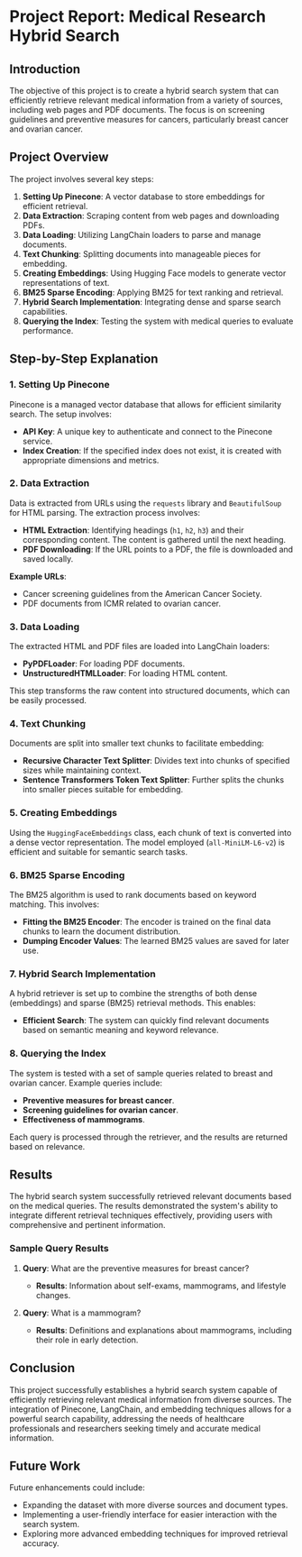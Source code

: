 # Project Report: Medical Research Hybrid Search

## Introduction

The objective of this project is to create a hybrid search system that can efficiently retrieve relevant medical information from a variety of sources, including web pages and PDF documents. The focus is on screening guidelines and preventive measures for cancers, particularly breast cancer and ovarian cancer.

## Project Overview

The project involves several key steps:

1. **Setting Up Pinecone**: A vector database to store embeddings for efficient retrieval.
2. **Data Extraction**: Scraping content from web pages and downloading PDFs.
3. **Data Loading**: Utilizing LangChain loaders to parse and manage documents.
4. **Text Chunking**: Splitting documents into manageable pieces for embedding.
5. **Creating Embeddings**: Using Hugging Face models to generate vector representations of text.
6. **BM25 Sparse Encoding**: Applying BM25 for text ranking and retrieval.
7. **Hybrid Search Implementation**: Integrating dense and sparse search capabilities.
8. **Querying the Index**: Testing the system with medical queries to evaluate performance.

## Step-by-Step Explanation

### 1. Setting Up Pinecone

Pinecone is a managed vector database that allows for efficient similarity search. The setup involves:

- **API Key**: A unique key to authenticate and connect to the Pinecone service.
- **Index Creation**: If the specified index does not exist, it is created with appropriate dimensions and metrics.

### 2. Data Extraction

Data is extracted from URLs using the `requests` library and `BeautifulSoup` for HTML parsing. The extraction process involves:

- **HTML Extraction**: Identifying headings (`h1`, `h2`, `h3`) and their corresponding content. The content is gathered until the next heading.
- **PDF Downloading**: If the URL points to a PDF, the file is downloaded and saved locally.

**Example URLs**:
- Cancer screening guidelines from the American Cancer Society.
- PDF documents from ICMR related to ovarian cancer.

### 3. Data Loading

The extracted HTML and PDF files are loaded into LangChain loaders:

- **PyPDFLoader**: For loading PDF documents.
- **UnstructuredHTMLLoader**: For loading HTML content.

This step transforms the raw content into structured documents, which can be easily processed.

### 4. Text Chunking

Documents are split into smaller text chunks to facilitate embedding:

- **Recursive Character Text Splitter**: Divides text into chunks of specified sizes while maintaining context.
- **Sentence Transformers Token Text Splitter**: Further splits the chunks into smaller pieces suitable for embedding.

### 5. Creating Embeddings

Using the `HuggingFaceEmbeddings` class, each chunk of text is converted into a dense vector representation. The model employed (`all-MiniLM-L6-v2`) is efficient and suitable for semantic search tasks.

### 6. BM25 Sparse Encoding

The BM25 algorithm is used to rank documents based on keyword matching. This involves:

- **Fitting the BM25 Encoder**: The encoder is trained on the final data chunks to learn the document distribution.
- **Dumping Encoder Values**: The learned BM25 values are saved for later use.

### 7. Hybrid Search Implementation

A hybrid retriever is set up to combine the strengths of both dense (embeddings) and sparse (BM25) retrieval methods. This enables:

- **Efficient Search**: The system can quickly find relevant documents based on semantic meaning and keyword relevance.

### 8. Querying the Index

The system is tested with a set of sample queries related to breast and ovarian cancer. Example queries include:

- **Preventive measures for breast cancer**.
- **Screening guidelines for ovarian cancer**.
- **Effectiveness of mammograms**.

Each query is processed through the retriever, and the results are returned based on relevance.

## Results

The hybrid search system successfully retrieved relevant documents based on the medical queries. The results demonstrated the system's ability to integrate different retrieval techniques effectively, providing users with comprehensive and pertinent information.

### Sample Query Results

1. **Query**: What are the preventive measures for breast cancer?
   - **Results**: Information about self-exams, mammograms, and lifestyle changes.

2. **Query**: What is a mammogram?
   - **Results**: Definitions and explanations about mammograms, including their role in early detection.

## Conclusion

This project successfully establishes a hybrid search system capable of efficiently retrieving relevant medical information from diverse sources. The integration of Pinecone, LangChain, and embedding techniques allows for a powerful search capability, addressing the needs of healthcare professionals and researchers seeking timely and accurate medical information.

## Future Work

Future enhancements could include:

- Expanding the dataset with more diverse sources and document types.
- Implementing a user-friendly interface for easier interaction with the search system.
- Exploring more advanced embedding techniques for improved retrieval accuracy.
